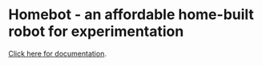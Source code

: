 Homebot - an affordable home-built robot for experimentation
============================================================

[Click here for documentation](http://chrisspen.github.io/homebot).
